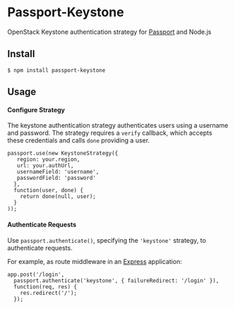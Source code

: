 # Passport-Keystone

OpenStack Keystone authentication strategy for [Passport](http://passportjs.org/) and Node.js

## Install

    $ npm install passport-keystone

## Usage

#### Configure Strategy

The keystone authentication strategy authenticates users using a username and
password.  The strategy requires a `verify` callback, which accepts these
credentials and calls `done` providing a user.

    passport.use(new KeystoneStrategy({
       region: your.region,
       url: your.authUrl,
       usernameField: 'username',
       passwordField: 'password'
      },
      function(user, done) {
        return done(null, user);
      }
    ));

#### Authenticate Requests

Use `passport.authenticate()`, specifying the `'keystone'` strategy, to
authenticate requests.

For example, as route middleware in an [Express](http://expressjs.com/)
application:

    app.post('/login',
      passport.authenticate('keystone', { failureRedirect: '/login' }),
      function(req, res) {
        res.redirect('/');
      });
